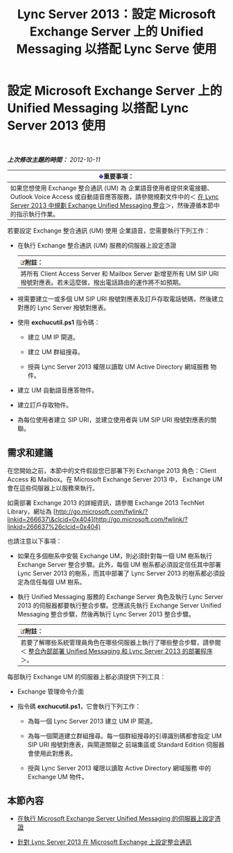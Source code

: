 ﻿---
title: Lync Server 2013：設定 Microsoft Exchange Server 上的 Unified Messaging 以搭配 Lync Serve 使用
TOCTitle: 設定 Microsoft Exchange Server 上的 Unified Messaging 以搭配 Lync Server 2013 使用
ms:assetid: 058da9c4-23af-4ddb-9f63-70133a8aafc6
ms:mtpsurl: https://technet.microsoft.com/zh-tw/library/Gg398106(v=OCS.15)
ms:contentKeyID: 49289964
ms.date: 08/10/2015
mtps_version: v=OCS.15
ms.translationtype: HT
---

# 設定 Microsoft Exchange Server 上的 Unified Messaging 以搭配 Lync Server 2013 使用

 

_**上次修改主題的時間：** 2012-10-11_

<table>
<thead>
<tr class="header">
<th><img src="images/Gg412908.important(OCS.15).gif" title="important" alt="important" />重要事項：</th>
</tr>
</thead>
<tbody>
<tr class="odd">
<td>如果您想使用 Exchange 整合通訊 (UM) 為 企業語音使用者提供來電接聽、Outlook Voice Access 或自動語音應答服務，請參閱規劃文件中的＜ <a href="lync-server-2013-planning-for-exchange-unified-messaging-integration.md">在 Lync Server 2013 中規劃 Exchange Unified Messaging 整合</a>＞，然後遵循本節中的指示執行作業。</td>
</tr>
</tbody>
</table>


若要設定 Exchange 整合通訊 (UM) 使用 企業語音，您需要執行下列工作：

  - 在執行 Exchange 整合通訊 (UM) 服務的伺服器上設定憑證
    
    <table>
    <thead>
    <tr class="header">
    <th><img src="images/Gg398811.note(OCS.15).gif" title="note" alt="note" />附註：</th>
    </tr>
    </thead>
    <tbody>
    <tr class="odd">
    <td>將所有 Client Access Server 和 Mailbox Server 新增至所有 UM SIP URI 撥號對應表。若未這麼做，撥出電話路由的運作將不如預期。</td>
    </tr>
    </tbody>
    </table>


  - 視需要建立一或多個 UM SIP URI 撥號對應表及訂戶存取電話號碼，然後建立對應的 Lync Server 撥號對應表。

  - 使用 **exchucutil.ps1** 指令碼：
    
      - 建立 UM IP 閘道。
    
      - 建立 UM 群組搜尋。
    
      - 授與 Lync Server 2013 權限以讀取 UM Active Directory 網域服務 物件。

  - 建立 UM 自動語音應答物件。

  - 建立訂戶存取物件。

  - 為每位使用者建立 SIP URI，並建立使用者與 UM SIP URI 撥號對應表的關聯。

## 需求和建議

在您開始之前，本節中的文件假設您已部署下列 Exchange 2013 角色：Client Access 和 Mailbox。在 Microsoft Exchange Server 2013 中， Exchange UM 會在這些伺服器上以服務來執行。

如需部署 Exchange 2013 的詳細資訊，請參閱 Exchange 2013 TechNet Library，網址為 [http://go.microsoft.com/fwlink/?linkid=266637\&clcid=0x404](http://go.microsoft.com/fwlink/?linkid=266637%26clcid=0x404)

也請注意以下事項：

  - 如果在多個樹系中安裝 Exchange UM，則必須針對每一個 UM 樹系執行 Exchange Server 整合步驟。此外，每個 UM 樹系都必須設定信任其中部署 Lync Server 2013 的樹系，而其中部署了 Lync Server 2013 的樹系都必須設定為信任每個 UM 樹系。

  - 執行 Unified Messaging 服務的 Exchange Server 角色及執行 Lync Server 2013 的伺服器都要執行整合步驟。您應該先執行 Exchange Server Unified Messaging 整合步驟，然後再執行 Lync Server 2013 整合步驟。
    
    <table>
    <thead>
    <tr class="header">
    <th><img src="images/Gg398811.note(OCS.15).gif" title="note" alt="note" />附註：</th>
    </tr>
    </thead>
    <tbody>
    <tr class="odd">
    <td>若要了解哪些系統管理員角色在哪些伺服器上執行了哪些整合步驟，請參閱＜ <a href="lync-server-2013-deployment-process-for-integrating-on-premises-unified-messaging.md">整合內部部署 Unified Messaging 和 Lync Server 2013 的部署程序</a>＞。</td>
    </tr>
    </tbody>
    </table>


每部執行 Exchange UM 的伺服器上都必須提供下列工具：

  - Exchange 管理命令介面

  - 指令碼 **exchucutil.ps1**，它會執行下列工作：
    
      - 為每一個 Lync Server 2013 建立 UM IP 閘道。
    
      - 為每一個閘道建立群組搜尋。每一個群組搜尋的引導識別碼都會指定 UM SIP URI 撥號對應表，與閘道關聯之 前端集區或 Standard Edition 伺服器 會使用此對應表。
    
      - 授與 Lync Server 2013 權限以讀取 Active Directory 網域服務 中的 Exchange UM 物件。

## 本節內容

  - [在執行 Microsoft Exchange Server Unified Messaging 的伺服器上設定憑證](lync-server-2013-configure-certificates-on-the-server-running-microsoft-exchange-server-unified-messaging.md)

  - [針對 Lync Server 2013 在 Microsoft Exchange 上設定整合通訊](lync-server-2013-configure-unified-messaging-on-microsoft-exchange.md)

